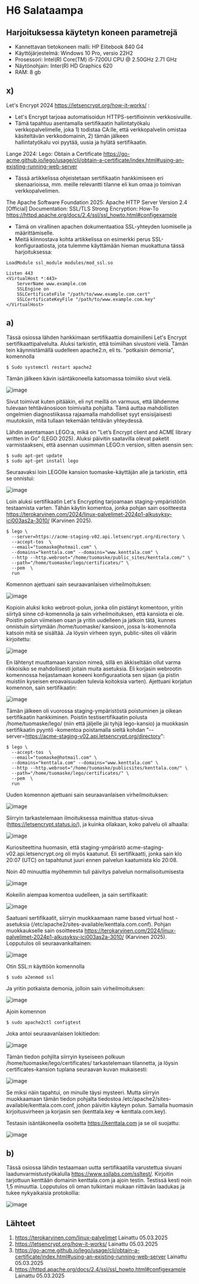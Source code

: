 # H6 Salataampa


## Harjoituksessa käytetyn koneen parametrejä

- Kannettavan tietokoneen malli: HP Elitebook 840 G4
- Käyttöjärjestelmä: Windows 10 Pro, versio 22H2
- Prosessori: Intel(R) Core(TM) i5-7200U CPU @ 2.50GHz 2.71 GHz
- Näytönohjain: Inter(R) HD Graphics 620
- RAM: 8 gb



## x)


Let's Encrypt 2024 https://letsencrypt.org/how-it-works/ :
   - Let's Encrypt tarjoaa automatisoidun HTTPS-sertifioinnin verkkosivuille.
   - Tämä tapahtuu asentamalla sertifikaatin hallintatyökalu verkkopalvelimelle, joka 1) todistaa CA:lle, että verkkopalvelin omistaa käsiteltävän verkkodomainin, 2) tämän jälkeen         
      hallintatyökalu voi pyytää, uusia ja hylätä sertifikaatin.

Lange 2024: Lego: Obtain a Certificate https://go-acme.github.io/lego/usage/cli/obtain-a-certificate/index.html#using-an-existing-running-web-server

   - Tässä artikkelissa ohjeistetaan sertifikaatin hankkimiseen eri skenaarioissa, mm. meille relevantti tilanne eli kun omaa jo toimivan verkkopalvelimen.

The Apache Software Foundation 2025: Apache HTTP Server Version 2.4 [Official] Documentation: SSL/TLS Strong Encryption: How-To https://httpd.apache.org/docs/2.4/ssl/ssl_howto.html#configexample

   - Tämä on virallinen apachen dokumentaatioa SSL-yhteyden luomiselle ja määrittämiselle.
   - Meitä kiinnostava kohta artikkelissa on esimerkki perus SSL-konfiguraatiosta, jota tulemme käyttämään hieman muokattuna tässä harjoituksessa:
     
    LoadModule ssl_module modules/mod_ssl.so

    Listen 443
    <VirtualHost *:443>
        ServerName www.example.com
        SSLEngine on
        SSLCertificateFile "/path/to/www.example.com.cert"
        SSLCertificateKeyFile "/path/to/www.example.com.key"
    </VirtualHost>


## a) 

Tässä osiossa lähden hankkimaan sertifikaattia domainilleni Let's Encrypt sertifikaattipalvelulta.
Aluksi tarkistin, että toimiihan sivustoni vielä. Tämän tein käynnistämällä uudelleen apache2:n, eli ts. "potkaisin demonia", komennolla

    $ Sudo systemctl restart apache2

Tämän jälkeen kävin isäntäkoneella katsomassa toimiiko sivut vielä.

![image](https://github.com/user-attachments/assets/a80a7ec9-e4cb-46cd-abf9-3ee2226e85ee)

Sivut toimivat kuten pitääkin, eli nyt meillä on varmuus, että lähdemme tulevaan tehtävänosioon toimivalta pohjalta. Tämä auttaa mahdollisten ongelmien diagnostiikassa rajaamalla mahdolliset syyt ensisijaisesti muutoksiin, mitä tullaan tekemään tehtävän yhteydessä.

Lähdin asentamaan LEGO:a, mikä on "Let’s Encrypt client and ACME library written in Go" (LEGO 2025). Aluksi päivitin saatavilla olevat paketit varmistaakseni, että asennan uusimman LEGO:n version, sitten asensin sen:

    $ sudo apt-get update
    $ sudo apt-get install lego

Seuraavaksi loin LEGOlle kansion tuomaske-käyttäjän alle ja tarkistin, että se onnistui:

![image](https://github.com/user-attachments/assets/ec3af4fc-7e14-467a-bd02-544b2e2fb0ee)

Loin aluksi sertifikaatin Let's Encrypting tarjoamaan staging-ympäristöön testaamista varten. Tähän käytin komentoa, jonka pohjan sain osoitteesta https://terokarvinen.com/2024/linux-palvelimet-2024p1-alkusyksy-ici003as2a-3010/ (Karvinen 2025).

    $ lego \
      --server=https://acme-staging-v02.api.letsencrypt.org/directory \
      --accept-tos  \
      --email="tuomaske@hotmail.com" \
      --domains="kenttala.com" --domains="www.kenttala.com" \
      --http --http.webroot="/home/tuomaske/public_sites/kenttala.com/" \
      --path="/home/tuomaske/lego/certificates/" \
      --pem  \
      run

Komennon ajettuani sain seuraavanlaisen virheilmoituksen:

![image](https://github.com/user-attachments/assets/73f5f42d-61ff-4998-8eb3-a42f8cdb8e74)

Kopioin aluksi koko webroot-polun, jonka olin pistänyt komentoon, yritin siirtyä sinne cd-komennolla ja sain virheilmoituksen, että kansiota ei ole. Poistin polun viimeisen osan ja yritin uudelleen ja jatkoin tätä, kunnes onnistuin siirtymään /home/tuomaske/ kansioon, jossa ls-komennolla katsoin mitä se sisältää. Ja löysin virheen syyn, public-sites oli väärin kirjoitettu:

![image](https://github.com/user-attachments/assets/6bcdee49-4698-463c-90cb-c1e4b7862a9d)

En lähtenyt muuttamaan kansion nimeä, sillä en äkkiseltään ollut varma rikkoisiko se mahdollisesti joitain muita asetuksia. Eli korjasin webrootin komennossa heijastamaan koneeni konfiguraatiota sen sijaan (ja pistin muistiin kyseisen eroavaisuuden tulevia koitoksia varten). Ajettuani korjatun komennon, sain sertifikaatin:

![image](https://github.com/user-attachments/assets/cb6b9985-0cc4-498c-88f0-f4a81fe229f0)

Tämän jälkeen oli vuorossa staging-ympäristöstä poistuminen ja oikean sertifikaatin hankkiminen. Poistin testisertifikaatin polusta /home/tuomaske/lego/ (niin että jäljelle jäi tyhjä lego-kansio) ja muokkasin sertifikaatin pyyntö -komentoa poistamalla sieltä kohdan "--server=https://acme-staging-v02.api.letsencrypt.org/directory":


    $ lego \
      --accept-tos  \
      --email="tuomaske@hotmail.com" \
      --domains="kenttala.com" --domains="www.kenttala.com" \
      --http --http.webroot="/home/tuomaske/publicsites/kenttala.com/" \
      --path="/home/tuomaske/lego/certificates/" \
      --pem  \
      run


Uuden komennon ajettuani sain seuraavanlaisen virheilmoituksen:

![image](https://github.com/user-attachments/assets/6c684377-79b5-41ba-ba2e-257c6a438ac2)

Siirryin tarkastelemaan ilmoituksessa mainittua status-sivua (https://letsencrypt.status.io/), ja kuinka ollakaan, koko palvelu oli alhaalla:

![image](https://github.com/user-attachments/assets/429b3e68-5aa2-4533-8ab4-76545d675235)

Kuriositeettina huomasin, että staging-ympäristö acme-staging-v02.api.letsencrypt.org oli myös kaatunut. Eli sertifikaatti, jonka sain klo 20:07 (UTC) on tapahtunut juuri ennen palvelun kaatumista klo 20:08.

Noin 40 minuuttia myöhemmin tuli päivitys palvelun normalisoitumisesta

![image](https://github.com/user-attachments/assets/0582734b-7da9-4b8b-930c-06a403efda83)

Kokeilin aiempaa komentoa uudelleen, ja sain sertifikaatit:

![image](https://github.com/user-attachments/assets/ee87be6b-90bc-430a-a0f2-bf5d61a0a04f)

Saatuani sertifikaatit, siirryin muokkaamaan name based virtual host -asetuksia (/etc/apache2/sites-available/kenttala.com.conf). Pohjan muokkaukselle sain osoitteesta https://terokarvinen.com/2024/linux-palvelimet-2024p1-alkusyksy-ici003as2a-3010/ (Karvinen 2025). Lopputulos oli seuraavankaltainen:

![image](https://github.com/user-attachments/assets/2e156540-7222-4726-bafb-48b6faa03bdc)

Otin SSL:n käyttöön komennolla

    $ sudo a2enmod ssl

Ja yritin potkaista demonia, jolloin sain virheilmoituksen:

![image](https://github.com/user-attachments/assets/02e3d580-e70c-4eef-a501-04734ab5ffec)

Ajoin komennon

    $ sudo apache2ctl configtest
    
Joka antoi seuraavanlaisen lokitiedon:

![image](https://github.com/user-attachments/assets/2f9d8492-26de-4d02-9bb7-6dbb1c693c07)

Tämän tiedon pohjilta siirryin kyseiseen polkuun /home/tuomaske/lego/certificates/ tarkastelemaan tilannetta, ja löysin certificates-kansion tuplana seuraavan kuvan mukaisesti: 

![image](https://github.com/user-attachments/assets/6a1a6709-9b28-4ea9-a703-703f845ec9cd)

Se miksi näin tapahtui, on minulle täysi mysteeri. Mutta siirryin muokkaamaan tämän tiedon pohjalta tiedostoa /etc/apache2/sites-available/kenttala.com.conf, johon päivitin käyteyn polun. Samalla huomasin kirjoitusvirheen ja korjasin sen (kenttala.key => kenttala.com.key).


Testasin isäntäkoneella osoitetta https://kenttala.com ja se oli suojattu:

![image](https://github.com/user-attachments/assets/c2c2b614-25c9-4a18-9b81-d9ad810d8fc3)

## b)

Tässä osiossa lähdin testaamaan uutta sertifikaatilla varustettua sivuani laadunvarmistustyökalulla https://www.ssllabs.com/ssltest/. Kirjoitin tarjottuun kenttään domainin kenttala.com ja ajoin testin. Testissä kesti noin 1,5 minuuttia. Lopputulos oli oman tulkintani mukaan riittävän laadukas ja tukee nykyaikaisia protokollia:

![image](https://github.com/user-attachments/assets/9781b82c-1c8c-4ccd-bcc3-a32fe77ab53f)



## Lähteet

1. https://terokarvinen.com/linux-palvelimet Lainattu 05.03.2025
2. https://letsencrypt.org/how-it-works/ Lainattu 05.03.2025
3. https://go-acme.github.io/lego/usage/cli/obtain-a-certificate/index.html#using-an-existing-running-web-server Lainattu 05.03.2025
4. https://httpd.apache.org/docs/2.4/ssl/ssl_howto.html#configexample Lainattu 05.03.2025














    




